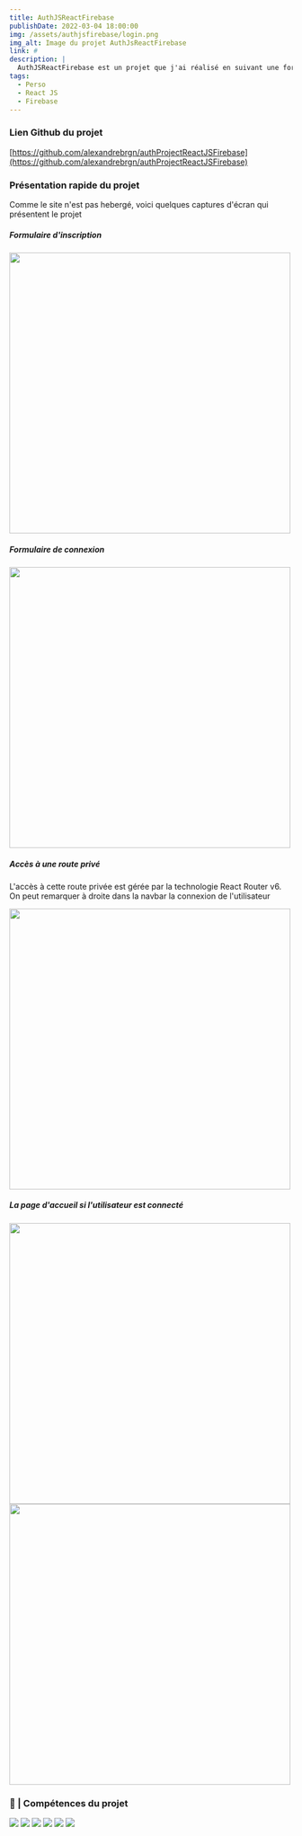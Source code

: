 ```yaml
---
title: AuthJSReactFirebase
publishDate: 2022-03-04 18:00:00
img: /assets/authjsfirebase/login.png
img_alt: Image du projet AuthJsReactFirebase
link: #
description: |
  AuthJSReactFirebase est un projet que j'ai réalisé en suivant une formation de 1h30 en ligne afin d'en apprendre plus sur React JS et Firebase
tags:
  - Perso
  - React JS
  - Firebase
---
```


### Lien Github du projet

[https://github.com/alexandrebrgn/authProjectReactJSFirebase](https://github.com/alexandrebrgn/authProjectReactJSFirebase)

### Présentation rapide du projet

Comme le site n'est pas hebergé, voici quelques captures d'écran qui présentent le projet

##### Formulaire d'inscription

<img src="/assets/authjsfirebase/login.png" width="500">

##### Formulaire de connexion

<img src="/assets/authjsfirebase/signup.png" width="500">

##### Accès à une route privé

L'accès à cette route privée est gérée par la technologie React Router v6.
On peut remarquer à droite dans la navbar la connexion de l'utilisateur

<img src="/assets/authjsfirebase/private.png" width="500">

##### La page d'accueil si l'utilisateur est connecté
<img src="/assets/AuthJsReactFirebase-home.png" width="500"><img src="/assets/AuthJsReactFirebase-home-connected.png" width="500">

### 💼 | Compétences du projet

<img src='https://img.shields.io/badge/React-20232A?style=for-the-badge&logo=react&logoColor=61DAFB'>
<img src="https://img.shields.io/badge/JavaScript-F7DF1E?style=for-the-badge&logo=javascript&logoColor=black">
<img src='https://img.shields.io/badge/Firebase-039BE5?style=for-the-badge&logo=Firebase&logoColor=white'>
<img src="https://img.shields.io/badge/Bootstrap-563D7C?style=for-the-badge&logo=bootstrap&logoColor=white">
<img src="https://img.shields.io/badge/React_Router-CA4245?style=for-the-badge&logo=react-router&logoColor=white">
<img src="https://img.shields.io/badge/HTML5-E34F26?style=for-the-badge&logo=html5&logoColor=white">
